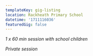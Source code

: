 ```yaml
---
templateKey: gig-listing
location: Rackheath Primary School
datetime: '1711116036'
featuredGig: false
---
```

*1 x 60 min session with school children*

*P﻿rivate session*